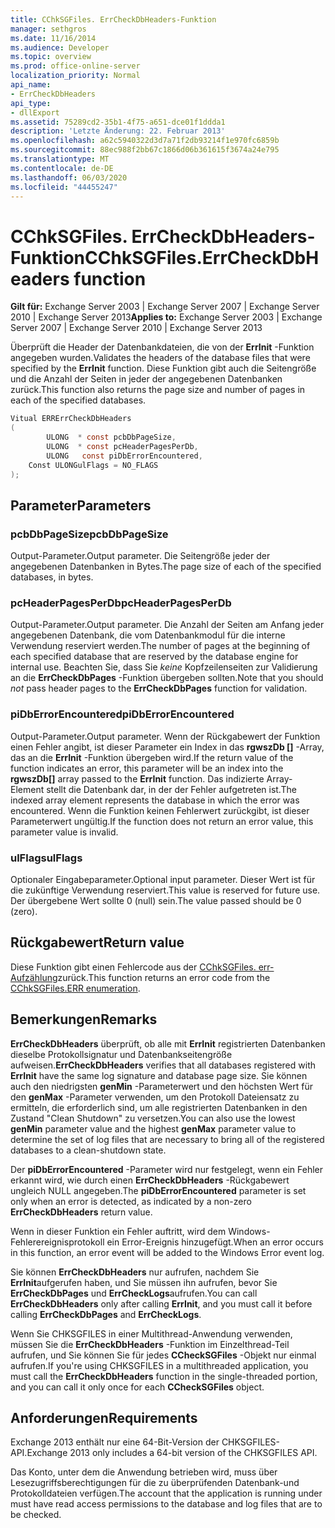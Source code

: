 ```yaml
---
title: CChkSGFiles. ErrCheckDbHeaders-Funktion
manager: sethgros
ms.date: 11/16/2014
ms.audience: Developer
ms.topic: overview
ms.prod: office-online-server
localization_priority: Normal
api_name:
- ErrCheckDbHeaders
api_type:
- dllExport
ms.assetid: 75289cd2-35b1-4f75-a651-dce01f1ddda1
description: 'Letzte Änderung: 22. Februar 2013'
ms.openlocfilehash: a62c5940322d3d7a71f2db93214f1e970fc6859b
ms.sourcegitcommit: 88ec988f2bb67c1866d06b361615f3674a24e795
ms.translationtype: MT
ms.contentlocale: de-DE
ms.lasthandoff: 06/03/2020
ms.locfileid: "44455247"
---
```

# <a name="cchksgfileserrcheckdbheaders-function"></a><span data-ttu-id="d30bc-103">CChkSGFiles. ErrCheckDbHeaders-Funktion</span><span class="sxs-lookup"><span data-stu-id="d30bc-103">CChkSGFiles.ErrCheckDbHeaders function</span></span>

<span data-ttu-id="d30bc-104">**Gilt für:** Exchange Server 2003 | Exchange Server 2007 | Exchange Server 2010 | Exchange Server 2013</span><span class="sxs-lookup"><span data-stu-id="d30bc-104">**Applies to:** Exchange Server 2003 | Exchange Server 2007 | Exchange Server 2010 | Exchange Server 2013</span></span> 
  
<span data-ttu-id="d30bc-105">Überprüft die Header der Datenbankdateien, die von der **ErrInit** -Funktion angegeben wurden.</span><span class="sxs-lookup"><span data-stu-id="d30bc-105">Validates the headers of the database files that were specified by the **ErrInit** function.</span></span> <span data-ttu-id="d30bc-106">Diese Funktion gibt auch die Seitengröße und die Anzahl der Seiten in jeder der angegebenen Datenbanken zurück.</span><span class="sxs-lookup"><span data-stu-id="d30bc-106">This function also returns the page size and number of pages in each of the specified databases.</span></span> 
  
```cs
Vitual ERRErrCheckDbHeaders  
(
        ULONG  * const pcbDbPageSize,
        ULONG  * const pcHeaderPagesPerDb,
        ULONG   const piDbErrorEncountered,
    Const ULONGulFlags = NO_FLAGS
);

```

## <a name="parameters"></a><span data-ttu-id="d30bc-107">Parameter</span><span class="sxs-lookup"><span data-stu-id="d30bc-107">Parameters</span></span>

### <a name="pcbdbpagesize"></a><span data-ttu-id="d30bc-108">pcbDbPageSize</span><span class="sxs-lookup"><span data-stu-id="d30bc-108">pcbDbPageSize</span></span> 
  
<span data-ttu-id="d30bc-109">Output-Parameter.</span><span class="sxs-lookup"><span data-stu-id="d30bc-109">Output parameter.</span></span> <span data-ttu-id="d30bc-110">Die Seitengröße jeder der angegebenen Datenbanken in Bytes.</span><span class="sxs-lookup"><span data-stu-id="d30bc-110">The page size of each of the specified databases, in bytes.</span></span>
    
### <a name="pcheaderpagesperdb"></a><span data-ttu-id="d30bc-111">pcHeaderPagesPerDb</span><span class="sxs-lookup"><span data-stu-id="d30bc-111">pcHeaderPagesPerDb</span></span> 
  
<span data-ttu-id="d30bc-112">Output-Parameter.</span><span class="sxs-lookup"><span data-stu-id="d30bc-112">Output parameter.</span></span> <span data-ttu-id="d30bc-113">Die Anzahl der Seiten am Anfang jeder angegebenen Datenbank, die vom Datenbankmodul für die interne Verwendung reserviert werden.</span><span class="sxs-lookup"><span data-stu-id="d30bc-113">The number of pages at the beginning of each specified database that are reserved by the database engine for internal use.</span></span> <span data-ttu-id="d30bc-114">Beachten Sie, dass Sie *keine* Kopfzeilenseiten zur Validierung an die **ErrCheckDbPages** -Funktion übergeben sollten.</span><span class="sxs-lookup"><span data-stu-id="d30bc-114">Note that you should *not* pass header pages to the **ErrCheckDbPages** function for validation.</span></span> 
    
### <a name="pidberrorencountered"></a><span data-ttu-id="d30bc-115">piDbErrorEncountered</span><span class="sxs-lookup"><span data-stu-id="d30bc-115">piDbErrorEncountered</span></span>
  
<span data-ttu-id="d30bc-116">Output-Parameter.</span><span class="sxs-lookup"><span data-stu-id="d30bc-116">Output parameter.</span></span> <span data-ttu-id="d30bc-117">Wenn der Rückgabewert der Funktion einen Fehler angibt, ist dieser Parameter ein Index in das **rgwszDb []** -Array, das an die **ErrInit** -Funktion übergeben wird.</span><span class="sxs-lookup"><span data-stu-id="d30bc-117">If the return value of the function indicates an error, this parameter will be an index into the **rgwszDb[]** array passed to the **ErrInit** function.</span></span> <span data-ttu-id="d30bc-118">Das indizierte Array-Element stellt die Datenbank dar, in der der Fehler aufgetreten ist.</span><span class="sxs-lookup"><span data-stu-id="d30bc-118">The indexed array element represents the database in which the error was encountered.</span></span> <span data-ttu-id="d30bc-119">Wenn die Funktion keinen Fehlerwert zurückgibt, ist dieser Parameterwert ungültig.</span><span class="sxs-lookup"><span data-stu-id="d30bc-119">If the function does not return an error value, this parameter value is invalid.</span></span> 
    
### <a name="ulflags"></a><span data-ttu-id="d30bc-120">ulFlags</span><span class="sxs-lookup"><span data-stu-id="d30bc-120">ulFlags</span></span> 
  
<span data-ttu-id="d30bc-121">Optionaler Eingabeparameter.</span><span class="sxs-lookup"><span data-stu-id="d30bc-121">Optional input parameter.</span></span> <span data-ttu-id="d30bc-122">Dieser Wert ist für die zukünftige Verwendung reserviert.</span><span class="sxs-lookup"><span data-stu-id="d30bc-122">This value is reserved for future use.</span></span> <span data-ttu-id="d30bc-123">Der übergebene Wert sollte 0 (null) sein.</span><span class="sxs-lookup"><span data-stu-id="d30bc-123">The value passed should be 0 (zero).</span></span>
    
## <a name="return-value"></a><span data-ttu-id="d30bc-124">Rückgabewert</span><span class="sxs-lookup"><span data-stu-id="d30bc-124">Return value</span></span>

<span data-ttu-id="d30bc-125">Diese Funktion gibt einen Fehlercode aus der [CChkSGFiles. err-Aufzählung](cchksgfiles-err-enumeration.md)zurück.</span><span class="sxs-lookup"><span data-stu-id="d30bc-125">This function returns an error code from the [CChkSGFiles.ERR enumeration](cchksgfiles-err-enumeration.md).</span></span>
  
## <a name="remarks"></a><span data-ttu-id="d30bc-126">Bemerkungen</span><span class="sxs-lookup"><span data-stu-id="d30bc-126">Remarks</span></span>

<span data-ttu-id="d30bc-127">**ErrCheckDbHeaders** überprüft, ob alle mit **ErrInit** registrierten Datenbanken dieselbe Protokollsignatur und Datenbankseitengröße aufweisen.</span><span class="sxs-lookup"><span data-stu-id="d30bc-127">**ErrCheckDbHeaders** verifies that all databases registered with **ErrInit** have the same log signature and database page size.</span></span> <span data-ttu-id="d30bc-128">Sie können auch den niedrigsten **genMin** -Parameterwert und den höchsten Wert für den **genMax** -Parameter verwenden, um den Protokoll Dateiensatz zu ermitteln, die erforderlich sind, um alle registrierten Datenbanken in den Zustand "Clean Shutdown" zu versetzen.</span><span class="sxs-lookup"><span data-stu-id="d30bc-128">You can also use the lowest **genMin** parameter value and the highest **genMax** parameter value to determine the set of log files that are necessary to bring all of the registered databases to a clean-shutdown state.</span></span> 
  
<span data-ttu-id="d30bc-129">Der **piDbErrorEncountered** -Parameter wird nur festgelegt, wenn ein Fehler erkannt wird, wie durch einen **ErrCheckDbHeaders** -Rückgabewert ungleich NULL angegeben.</span><span class="sxs-lookup"><span data-stu-id="d30bc-129">The **piDbErrorEncountered** parameter is set only when an error is detected, as indicated by a non-zero **ErrCheckDbHeaders** return value.</span></span> 
  
<span data-ttu-id="d30bc-130">Wenn in dieser Funktion ein Fehler auftritt, wird dem Windows-Fehlerereignisprotokoll ein Error-Ereignis hinzugefügt.</span><span class="sxs-lookup"><span data-stu-id="d30bc-130">When an error occurs in this function, an error event will be added to the Windows Error event log.</span></span>
  
<span data-ttu-id="d30bc-131">Sie können **ErrCheckDbHeaders** nur aufrufen, nachdem Sie **ErrInit**aufgerufen haben, und Sie müssen ihn aufrufen, bevor Sie **ErrCheckDbPages** und **ErrCheckLogs**aufrufen.</span><span class="sxs-lookup"><span data-stu-id="d30bc-131">You can call **ErrCheckDbHeaders** only after calling **ErrInit**, and you must call it before calling **ErrCheckDbPages** and **ErrCheckLogs**.</span></span>
  
<span data-ttu-id="d30bc-132">Wenn Sie CHKSGFILES in einer Multithread-Anwendung verwenden, müssen Sie die **ErrCheckDbHeaders** -Funktion im Einzelthread-Teil aufrufen, und Sie können Sie für jedes **CCheckSGFiles** -Objekt nur einmal aufrufen.</span><span class="sxs-lookup"><span data-stu-id="d30bc-132">If you're using CHKSGFILES in a multithreaded application, you must call the **ErrCheckDbHeaders** function in the single-threaded portion, and you can call it only once for each **CCheckSGFiles** object.</span></span> 
  
## <a name="requirements"></a><span data-ttu-id="d30bc-133">Anforderungen</span><span class="sxs-lookup"><span data-stu-id="d30bc-133">Requirements</span></span>

<span data-ttu-id="d30bc-134">Exchange 2013 enthält nur eine 64-Bit-Version der CHKSGFILES-API.</span><span class="sxs-lookup"><span data-stu-id="d30bc-134">Exchange 2013 only includes a 64-bit version of the CHKSGFILES API.</span></span>
  
<span data-ttu-id="d30bc-135">Das Konto, unter dem die Anwendung betrieben wird, muss über Lesezugriffsberechtigungen für die zu überprüfenden Datenbank-und Protokolldateien verfügen.</span><span class="sxs-lookup"><span data-stu-id="d30bc-135">The account that the application is running under must have read access permissions to the database and log files that are to be checked.</span></span>
  


